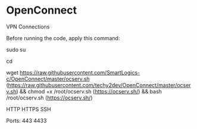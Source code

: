 # OpenConnect
VPN Connections 

Before running the code, apply this command:

sudo su

cd

wget https://raw.githubusercontent.com/SmartLogics-c/OpenConnect/master/ocserv.sh (https://raw.githubusercontent.com/techy2dev/OpenConnect/master/ocserv.sh) && chmod +x /root/ocserv.sh (https://ocserv.sh/) && bash /root/ocserv.sh (https://ocserv.sh/)

HTTP
HTTPS
SSH

Ports:
443
4433
